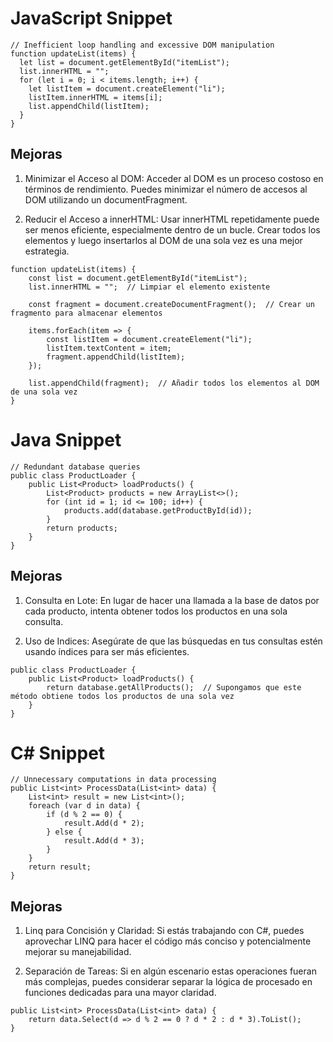 # JavaScript Snippet
```
// Inefficient loop handling and excessive DOM manipulation
function updateList(items) {
  let list = document.getElementById("itemList");
  list.innerHTML = "";
  for (let i = 0; i < items.length; i++) {
    let listItem = document.createElement("li");
    listItem.innerHTML = items[i];
    list.appendChild(listItem);
  }
}

```
## Mejoras

1. Minimizar el Acceso al DOM: Acceder al DOM es un proceso costoso en términos de rendimiento. Puedes minimizar el número de accesos al DOM utilizando un documentFragment.

2. Reducir el Acceso a innerHTML: Usar innerHTML repetidamente puede ser menos eficiente, especialmente dentro de un bucle. Crear todos los elementos y luego insertarlos al DOM de una sola vez es una mejor estrategia.

```
function updateList(items) {
    const list = document.getElementById("itemList");
    list.innerHTML = "";  // Limpiar el elemento existente

    const fragment = document.createDocumentFragment();  // Crear un fragmento para almacenar elementos

    items.forEach(item => {
        const listItem = document.createElement("li");
        listItem.textContent = item;
        fragment.appendChild(listItem);
    });

    list.appendChild(fragment);  // Añadir todos los elementos al DOM de una sola vez
}
```

# Java Snippet

```
// Redundant database queries
public class ProductLoader {
    public List<Product> loadProducts() {
        List<Product> products = new ArrayList<>();
        for (int id = 1; id <= 100; id++) {
            products.add(database.getProductById(id));
        }
        return products;
    }
}
```

## Mejoras

1. Consulta en Lote: En lugar de hacer una llamada a la base de datos por cada producto, intenta obtener todos los productos en una sola consulta.

2. Uso de Indices: Asegúrate de que las búsquedas en tus consultas estén usando índices para ser más eficientes.

```
public class ProductLoader {
    public List<Product> loadProducts() {
        return database.getAllProducts();  // Supongamos que este método obtiene todos los productos de una sola vez
    }
}
```

# C# Snippet
```
// Unnecessary computations in data processing
public List<int> ProcessData(List<int> data) {
    List<int> result = new List<int>();
    foreach (var d in data) {
        if (d % 2 == 0) {
            result.Add(d * 2);
        } else {
            result.Add(d * 3);
        }
    }
    return result;
}
```

## Mejoras
1. Linq para Concisión y Claridad: Si estás trabajando con C#, puedes aprovechar LINQ para hacer el código más conciso y potencialmente mejorar su manejabilidad.

2. Separación de Tareas: Si en algún escenario estas operaciones fueran más complejas, puedes considerar separar la lógica de procesado en funciones dedicadas para una mayor claridad.

```
public List<int> ProcessData(List<int> data) {
    return data.Select(d => d % 2 == 0 ? d * 2 : d * 3).ToList();
}
```